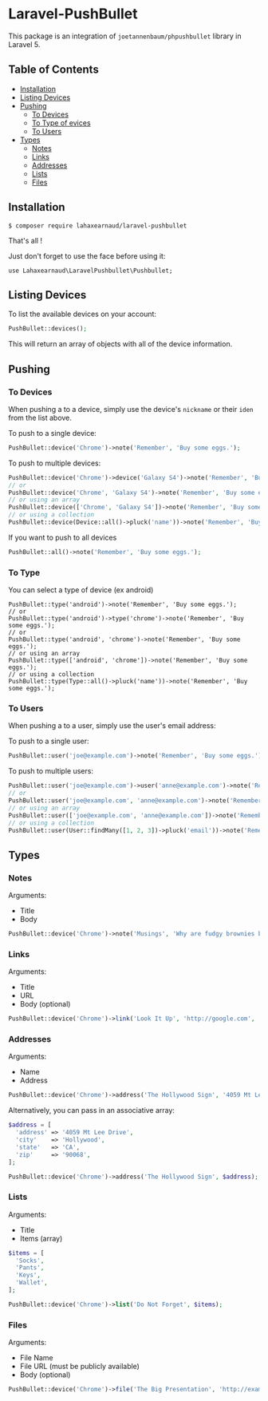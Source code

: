 # Laravel-PushBullet

This package is an integration of `joetannenbaum/phpushbullet` library in Laravel 5.

## Table of Contents

+ [Installation](#installation)
+ [Listing Devices](#listing-devices)
+ [Pushing](#pushing)
  + [To Devices](#to-devices)
  + [To Type of evices](#to-type)
  + [To Users](#to-users)
+ [Types](#types)
  + [Notes](#notes)
  + [Links](#links)
  + [Addresses](#addresses)
  + [Lists](#lists)
  + [Files](#files)

## Installation


```
$ composer require lahaxearnaud/laravel-pushbullet
```

That's all !

Just don't forget to use the face before using it:

```
use Lahaxearnaud\LaravelPushbullet\Pushbullet;
```

## Listing Devices

To list the available devices on your account:

```php
PushBullet::devices();
```

This will return an array of objects with all of the device information.

## Pushing

### To Devices

When pushing a to a device, simply use the device's `nickname` or their `iden` from the list above.

To push to a single device:

```php
PushBullet::device('Chrome')->note('Remember', 'Buy some eggs.');
```

To push to multiple devices:

```php
PushBullet::device('Chrome')->device('Galaxy S4')->note('Remember', 'Buy some eggs.');
// or
PushBullet::device('Chrome', 'Galaxy S4')->note('Remember', 'Buy some eggs.');
// or using an array
PushBullet::device(['Chrome', 'Galaxy S4'])->note('Remember', 'Buy some eggs.');
// or using a collection
PushBullet::device(Device::all()->pluck('name'))->note('Remember', 'Buy some eggs.');
```

If you want to push to all devices

```php
PushBullet::all()->note('Remember', 'Buy some eggs.');
```

### To Type

You can select a type of device (ex android)
```
PushBullet::type('android')->note('Remember', 'Buy some eggs.');
// or
PushBullet::type('android')->type('chrome')->note('Remember', 'Buy some eggs.');
// or
PushBullet::type('android', 'chrome')->note('Remember', 'Buy some eggs.');
// or using an array
PushBullet::type(['android', 'chrome'])->note('Remember', 'Buy some eggs.');
// or using a collection
PushBullet::type(Type::all()->pluck('name'))->note('Remember', 'Buy some eggs.');
```



### To Users

When pushing a to a user, simply use the user's email address:

To push to a single user:

```php
PushBullet::user('joe@example.com')->note('Remember', 'Buy some eggs.');
```

To push to multiple users:

```php
PushBullet::user('joe@example.com')->user('anne@example.com')->note('Remember', 'Buy some eggs.');
// or
PushBullet::user('joe@example.com', 'anne@example.com')->note('Remember', 'Buy some eggs.');
// or using an array
PushBullet::user(['joe@example.com', 'anne@example.com'])->note('Remember', 'Buy some eggs.');
// or using a collection
PushBullet::user(User::findMany([1, 2, 3])->pluck('email'))->note('Remember', 'Buy some eggs.');
```
## Types

### Notes

Arguments:

+ Title
+ Body

```php
PushBullet::device('Chrome')->note('Musings', 'Why are fudgy brownies better than cakey brownies?');
```

### Links

Arguments:

+ Title
+ URL
+ Body (optional)

```php
PushBullet::device('Chrome')->link('Look It Up', 'http://google.com', 'I hear this is a good site for finding things.');
```

### Addresses

Arguments:
+ Name
+ Address

```php
PushBullet::device('Chrome')->address('The Hollywood Sign', '4059 Mt Lee Drive Hollywood, CA 90068');
```

Alternatively, you can pass in an associative array:

```php
$address = [
  'address' => '4059 Mt Lee Drive',
  'city'    => 'Hollywood',
  'state'   => 'CA',
  'zip'     => '90068',
];

PushBullet::device('Chrome')->address('The Hollywood Sign', $address);
```

### Lists

Arguments:
+ Title
+ Items (array)

```php
$items = [
  'Socks',
  'Pants',
  'Keys',
  'Wallet',
];

PushBullet::device('Chrome')->list('Do Not Forget', $items);
```

### Files

Arguments:
+ File Name
+ File URL (must be publicly available)
+ Body (optional)

```php
PushBullet::device('Chrome')->file('The Big Presentation', 'http://example.com/do-not-lose-this.pptx', 'Final version of slides.');
```
